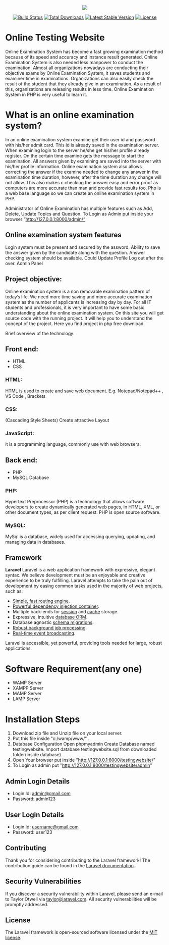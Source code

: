 <p align="center"><img src="https://laravel.com/assets/img/components/logo-laravel.svg"></p>


<p align="center">
<a href="https://travis-ci.org/laravel/framework"><img src="https://travis-ci.org/laravel/framework.svg" alt="Build Status"></a>
<a href="https://packagist.org/packages/laravel/framework"><img src="https://poser.pugx.org/laravel/framework/d/total.svg" alt="Total Downloads"></a>
<a href="https://packagist.org/packages/laravel/framework"><img src="https://poser.pugx.org/laravel/framework/v/stable.svg" alt="Latest Stable Version"></a>
<a href="https://packagist.org/packages/laravel/framework"><img src="https://poser.pugx.org/laravel/framework/license.svg" alt="License"></a>
</p>

# Online Testing Website #

Online Examination System has become a fast growing examination method because of its speed and accuracy and instance result generated. Online Examination System is also needed less manpower to conduct the examination. Almost all organizations nowadays are conducting their objective exams by Online Examination System, it saves students and examiner time in examinations. Organizations can also easily check the result of the student that they already give in an examination. As a result of this, organizations are releasing results in less time.
Online Examination System in PHP is very useful to learn it.

# What is an online examination system? #

In an online examination system examine get their user id and password with his/her admit card. This id is already saved in the examination server. When examining login to the server he/she get his/her profile already register. On the certain time examine gets the message to start the examination. All answers given by examining are saved into the server with his/her profile information. Online examination system also allows correcting the answer if the examine needed to change any answer in the examination time duration, however, after the time duration any change will not allow. This also makes c checking the answer easy and error proof as computers are more accurate than man and provide fast results too. Php is a web base language so we can create an online examination system in PHP.

Administrator of Online Examination has multiple features such as Add, Delete, Update Topics and Question.
To Login as Admin put inside your browser “http://127.0.0.1:8000/admin/”

 

## Online examination system features ##

Login system must be present and secured by the assword.
Ability to save the answer given by the candidate along with the question.
Answer checking system should be available.
Could Update Profile
Log out after the over.
Admin Panel
## Project objective: ##

Online examination system is a non removable examination pattern of today’s life. We need more time saving and more accurate examination system as the number of applicants is increasing day by day. For all IT students and professionals, it is very important to have some basic understanding about the online examination system. On this site you will get source code with the running project. It will help you to understand the concept of the project. Here you find project in php free download.

Brief overview of the technology:

## Front end:
* HTML
* CSS

### HTML:
HTML is used to create and save web document. E.g. Notepad/Notepad++ , VS Code , Brackets
### CSS:
(Cascading Style Sheets) Create attractive Layout
### JavaScript:
it is a programming language, commonly use with web browsers.
## Back end:
* PHP
* MySQL Database

### PHP:
Hypertext Preprocessor (PHP) is a technology that allows software developers to create dynamically generated web pages, in HTML, XML, or other document types, as per client request. PHP is open source software.
### MySQL: 
MySql is a database, widely used for accessing querying, updating, and managing data in databases.

## Framework

__Laravel__
Laravel is a web application framework with expressive, elegant syntax. We believe development must be an enjoyable and creative experience to be truly fulfilling. Laravel attempts to take the pain out of development by easing common tasks used in the majority of web projects, such as:

- [Simple, fast routing engine](https://laravel.com/docs/routing).
- [Powerful dependency injection container](https://laravel.com/docs/container).
- Multiple back-ends for [session](https://laravel.com/docs/session) and [cache](https://laravel.com/docs/cache) storage.
- Expressive, intuitive [database ORM](https://laravel.com/docs/eloquent).
- Database agnostic [schema migrations](https://laravel.com/docs/migrations).
- [Robust background job processing](https://laravel.com/docs/queues).
- [Real-time event broadcasting](https://laravel.com/docs/broadcasting).

Laravel is accessible, yet powerful, providing tools needed for large, robust applications.


# Software Requirement(any one)
 * WAMP Server
 * XAMPP Server
 * MAMP Server
 * LAMP Server
 

# Installation Steps
1. Download zip file and Unzip file on your local server.
2. Put this file inside "c:/wamp/www/" .
3. Database Configuration
Open phpmyadmin
Create Database named testingwebsite.
Import database testingwebsite.sql from downloaded folder(inside database)
4. Open Your browser put inside "http://127.0.0.1:8000/testingwebsite/"
5. To Login as admin put "http://127.0.0.1:8000/testingwebsite/admin"

## Admin Login Details
* Login Id: admin@gmail.com
* Password: admin123

## User Login Details
* Login Id: username@gmail.com
* Password: user123



## Contributing

Thank you for considering contributing to the Laravel framework! The contribution guide can be found in the [Laravel documentation](https://laravel.com/docs/contributions).

## Security Vulnerabilities

If you discover a security vulnerability within Laravel, please send an e-mail to Taylor Otwell via [taylor@laravel.com](mailto:taylor@laravel.com). All security vulnerabilities will be promptly addressed.

## License

The Laravel framework is open-sourced software licensed under the [MIT license](https://opensource.org/licenses/MIT).
